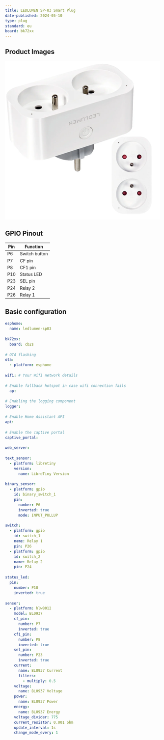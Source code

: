 ```yaml
---
title: LEDLUMEN SP-03 Smart Plug
date-published: 2024-05-10
type: plug
standard: eu
board: bk72xx
---
```


## Product Images

![plug](ledlumen-sp-03.webp)

## GPIO Pinout

| Pin | Function      |
| --- | ------------- |
| P6  | Switch button |
| P7  | CF pin        |
| P8  | CF1 pin       |
| P10 | Status LED    |
| P23 | SEL pin       |
| P24 | Relay 2       |
| P26 | Relay 1       |

## Basic configuration

```yml
esphome:
  name: ledlumen-sp03

bk72xx:
  board: cb2s
  
# OTA flashing
ota:
  - platform: esphome

wifi: # Your Wifi network details
  
# Enable fallback hotspot in case wifi connection fails  
  ap:

# Enabling the logging component
logger:

# Enable Home Assistant API
api:

# Enable the captive portal
captive_portal:

web_server:

text_sensor:
  - platform: libretiny
    version:
      name: LibreTiny Version

binary_sensor:
  - platform: gpio
    id: binary_switch_1
    pin:
      number: P6
      inverted: true
      mode: INPUT_PULLUP

switch:
  - platform: gpio
    id: switch_1
    name: Relay 1
    pin: P26
  - platform: gpio
    id: switch_2
    name: Relay 2
    pin: P24

status_led:
  pin:
    number: P10
    inverted: true

sensor:
  - platform: hlw8012
    model: BL0937
    cf_pin:
      number: P7
      inverted: true
    cf1_pin:
      number: P8
      inverted: true
    sel_pin:
      number: P23
      inverted: true
    current:
      name: BL0937 Current
      filters:
        - multiply: 0.5
    voltage:
      name: BL0937 Voltage
    power:
      name: BL0937 Power
    energy:
      name: BL0937 Energy
    voltage_divider: 775
    current_resistor: 0.001 ohm
    update_interval: 1s
    change_mode_every: 1
```
